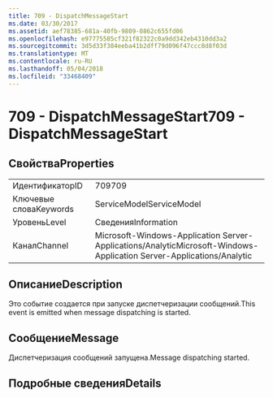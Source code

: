 ```yaml
---
title: 709 - DispatchMessageStart
ms.date: 03/30/2017
ms.assetid: aef78385-681a-40fb-9809-0862c655fd06
ms.openlocfilehash: e97775585cf321f82322c0a9dd342eb4310dd3a2
ms.sourcegitcommit: 3d5d33f384eeba41b2dff79d096f47ccc8d8f03d
ms.translationtype: MT
ms.contentlocale: ru-RU
ms.lasthandoff: 05/04/2018
ms.locfileid: "33468409"
---
```

# <a name="709---dispatchmessagestart"></a><span data-ttu-id="48f1b-102">709 - DispatchMessageStart</span><span class="sxs-lookup"><span data-stu-id="48f1b-102">709 - DispatchMessageStart</span></span>
## <a name="properties"></a><span data-ttu-id="48f1b-103">Свойства</span><span class="sxs-lookup"><span data-stu-id="48f1b-103">Properties</span></span>  
  
|||  
|-|-|  
|<span data-ttu-id="48f1b-104">Идентификатор</span><span class="sxs-lookup"><span data-stu-id="48f1b-104">ID</span></span>|<span data-ttu-id="48f1b-105">709</span><span class="sxs-lookup"><span data-stu-id="48f1b-105">709</span></span>|  
|<span data-ttu-id="48f1b-106">Ключевые слова</span><span class="sxs-lookup"><span data-stu-id="48f1b-106">Keywords</span></span>|<span data-ttu-id="48f1b-107">ServiceModel</span><span class="sxs-lookup"><span data-stu-id="48f1b-107">ServiceModel</span></span>|  
|<span data-ttu-id="48f1b-108">Уровень</span><span class="sxs-lookup"><span data-stu-id="48f1b-108">Level</span></span>|<span data-ttu-id="48f1b-109">Сведения</span><span class="sxs-lookup"><span data-stu-id="48f1b-109">Information</span></span>|  
|<span data-ttu-id="48f1b-110">Канал</span><span class="sxs-lookup"><span data-stu-id="48f1b-110">Channel</span></span>|<span data-ttu-id="48f1b-111">Microsoft-Windows-Application Server-Applications/Analytic</span><span class="sxs-lookup"><span data-stu-id="48f1b-111">Microsoft-Windows-Application Server-Applications/Analytic</span></span>|  
  
## <a name="description"></a><span data-ttu-id="48f1b-112">Описание</span><span class="sxs-lookup"><span data-stu-id="48f1b-112">Description</span></span>  
 <span data-ttu-id="48f1b-113">Это событие создается при запуске диспетчеризации сообщений.</span><span class="sxs-lookup"><span data-stu-id="48f1b-113">This event is emitted when message dispatching is started.</span></span>  
  
## <a name="message"></a><span data-ttu-id="48f1b-114">Сообщение</span><span class="sxs-lookup"><span data-stu-id="48f1b-114">Message</span></span>  
 <span data-ttu-id="48f1b-115">Диспетчеризация сообщений запущена.</span><span class="sxs-lookup"><span data-stu-id="48f1b-115">Message dispatching started.</span></span>  
  
## <a name="details"></a><span data-ttu-id="48f1b-116">Подробные сведения</span><span class="sxs-lookup"><span data-stu-id="48f1b-116">Details</span></span>
